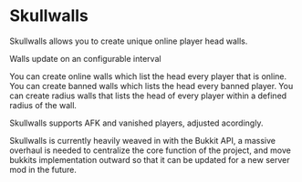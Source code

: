 Skullwalls
==========

Skullwalls allows you to create unique online player head walls.

Walls update on an configurable interval

You can create online walls which list the head every player that is online.
You can create banned walls which lists the head every banned player.
You can create radius walls that lists the head of every player within a defined radius of the wall.

Skullwalls supports AFK and vanished players, adjusted acordingly. 

Skullwalls is currently heavily weaved in with the Bukkit API, a massive overhaul is needed to centralize the core function of the project, and move bukkits implementation outward so that it can be updated for a new server mod in the future.
